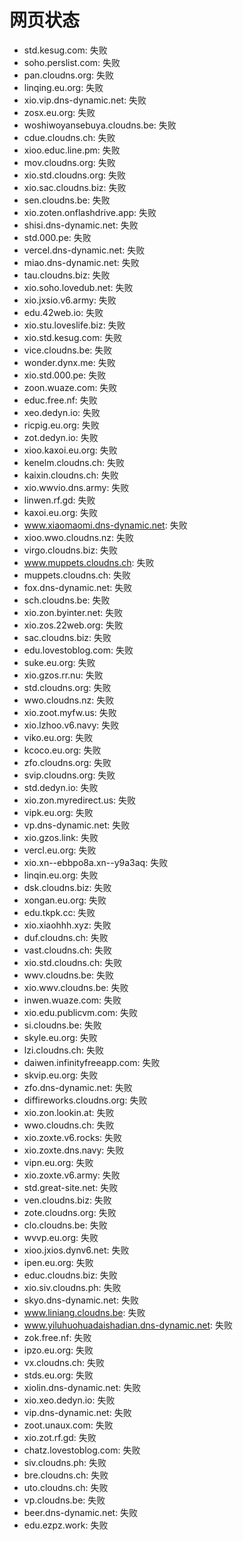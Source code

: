 # 网页状态
- std.kesug.com: 失败
- soho.perslist.com: 失败
- pan.cloudns.org: 失败
- linqing.eu.org: 失败
- xio.vip.dns-dynamic.net: 失败
- zosx.eu.org: 失败
- woshiwoyansebuya.cloudns.be: 失败
- cdue.cloudns.ch: 失败
- xioo.educ.line.pm: 失败
- mov.cloudns.org: 失败
- xio.std.cloudns.org: 失败
- xio.sac.cloudns.biz: 失败
- sen.cloudns.be: 失败
- xio.zoten.onflashdrive.app: 失败
- shisi.dns-dynamic.net: 失败
- std.000.pe: 失败
- vercel.dns-dynamic.net: 失败
- miao.dns-dynamic.net: 失败
- tau.cloudns.biz: 失败
- xio.soho.lovedub.net: 失败
- xio.jxsio.v6.army: 失败
- edu.42web.io: 失败
- xio.stu.loveslife.biz: 失败
- xio.std.kesug.com: 失败
- vice.cloudns.be: 失败
- wonder.dynx.me: 失败
- xio.std.000.pe: 失败
- zoon.wuaze.com: 失败
- educ.free.nf: 失败
- xeo.dedyn.io: 失败
- ricpig.eu.org: 失败
- zot.dedyn.io: 失败
- xioo.kaxoi.eu.org: 失败
- kenelm.cloudns.ch: 失败
- kaixin.cloudns.ch: 失败
- xio.wwvio.dns.army: 失败
- linwen.rf.gd: 失败
- kaxoi.eu.org: 失败
- www.xiaomaomi.dns-dynamic.net: 失败
- xioo.wwo.cloudns.nz: 失败
- virgo.cloudns.biz: 失败
- www.muppets.cloudns.ch: 失败
- muppets.cloudns.ch: 失败
- fox.dns-dynamic.net: 失败
- sch.cloudns.be: 失败
- xio.zon.byinter.net: 失败
- xio.zos.22web.org: 失败
- sac.cloudns.biz: 失败
- edu.lovestoblog.com: 失败
- suke.eu.org: 失败
- xio.gzos.rr.nu: 失败
- std.cloudns.org: 失败
- wwo.cloudns.nz: 失败
- xio.zoot.myfw.us: 失败
- xio.lzhoo.v6.navy: 失败
- viko.eu.org: 失败
- kcoco.eu.org: 失败
- zfo.cloudns.org: 失败
- svip.cloudns.org: 失败
- std.dedyn.io: 失败
- xio.zon.myredirect.us: 失败
- vipk.eu.org: 失败
- vp.dns-dynamic.net: 失败
- xio.gzos.link: 失败
- vercl.eu.org: 失败
- xio.xn--ebbpo8a.xn--y9a3aq: 失败
- linqin.eu.org: 失败
- dsk.cloudns.biz: 失败
- xongan.eu.org: 失败
- edu.tkpk.cc: 失败
- xio.xiaohhh.xyz: 失败
- duf.cloudns.ch: 失败
- vast.cloudns.ch: 失败
- xio.std.cloudns.ch: 失败
- wwv.cloudns.be: 失败
- xio.wwv.cloudns.be: 失败
- inwen.wuaze.com: 失败
- xio.edu.publicvm.com: 失败
- si.cloudns.be: 失败
- skyle.eu.org: 失败
- lzi.cloudns.ch: 失败
- daiwen.infinityfreeapp.com: 失败
- skvip.eu.org: 失败
- zfo.dns-dynamic.net: 失败
- diffireworks.cloudns.org: 失败
- xio.zon.lookin.at: 失败
- wwo.cloudns.ch: 失败
- xio.zoxte.v6.rocks: 失败
- xio.zoxte.dns.navy: 失败
- vipn.eu.org: 失败
- xio.zoxte.v6.army: 失败
- std.great-site.net: 失败
- ven.cloudns.biz: 失败
- zote.cloudns.org: 失败
- clo.cloudns.be: 失败
- wvvp.eu.org: 失败
- xioo.jxios.dynv6.net: 失败
- ipen.eu.org: 失败
- educ.cloudns.biz: 失败
- xio.siv.cloudns.ph: 失败
- skyo.dns-dynamic.net: 失败
- www.liniang.cloudns.be: 失败
- www.yiluhuohuadaishadian.dns-dynamic.net: 失败
- zok.free.nf: 失败
- ipzo.eu.org: 失败
- vx.cloudns.ch: 失败
- stds.eu.org: 失败
- xiolin.dns-dynamic.net: 失败
- xio.xeo.dedyn.io: 失败
- vip.dns-dynamic.net: 失败
- zoot.unaux.com: 失败
- xio.zot.rf.gd: 失败
- chatz.lovestoblog.com: 失败
- siv.cloudns.ph: 失败
- bre.cloudns.ch: 失败
- uto.cloudns.ch: 失败
- vp.cloudns.be: 失败
- beer.dns-dynamic.net: 失败
- edu.ezpz.work: 失败

